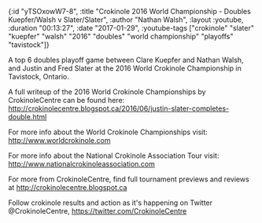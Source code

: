 {:id "yTSOxowW7-8",
 :title
 "Crokinole 2016 World Championship - Doubles Kuepfer/Walsh v Slater/Slater",
 :author "Nathan Walsh",
 :layout :youtube,
 :duration "00:13:27",
 :date "2017-01-29",
 :youtube-tags
 ["crokinole"
  "slater"
  "kuepfer"
  "walsh"
  "2016"
  "doubles"
  "world championship"
  "playoffs"
  "tavistock"]}


A top 6 doubles playoff game between Clare Kuepfer and Nathan Walsh, and Justin and Fred Slater at the 2016 World Crokinole Championship in Tavistock, Ontario.

A full writeup of the 2016 World Crokinole Championships by CrokinoleCentre can be found here: http://crokinolecentre.blogspot.ca/2016/06/justin-slater-completes-double.html

For more info about the World Crokinole Championships visit: http://www.worldcrokinole.com

For more info about the National Crokinole Association Tour visit: http://www.nationalcrokinoleassociation.com

For more from CrokinoleCentre, find full tournament previews and reviews at http://crokinolecentre.blogspot.ca

Follow crokinole results and action as it's happening on Twitter @CrokinoleCentre, https://twitter.com/CrokinoleCentre
